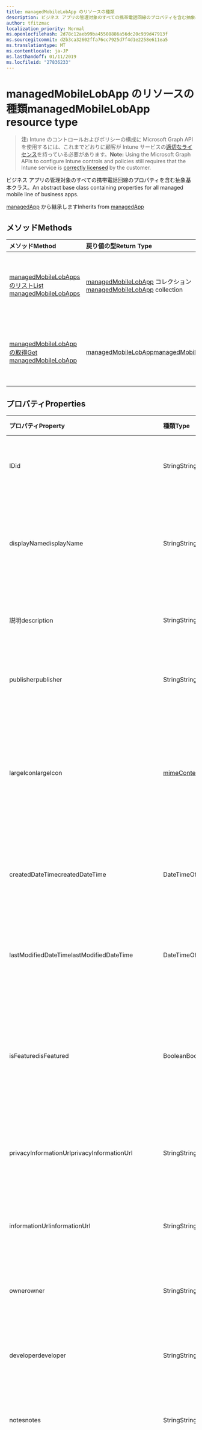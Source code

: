 ```yaml
---
title: managedMobileLobApp のリソースの種類
description: ビジネス アプリの管理対象のすべての携帯電話回線のプロパティを含む抽象基本クラス。
author: tfitzmac
localization_priority: Normal
ms.openlocfilehash: 2d78c12aeb99ba45508886a56dc20c939d47913f
ms.sourcegitcommit: d2b3ca32602ffa76cc7925d7f4d1e2258e611ea5
ms.translationtype: MT
ms.contentlocale: ja-JP
ms.lasthandoff: 01/11/2019
ms.locfileid: "27836233"
---
```

# <a name="managedmobilelobapp-resource-type"></a><span data-ttu-id="a1c7b-103">managedMobileLobApp のリソースの種類</span><span class="sxs-lookup"><span data-stu-id="a1c7b-103">managedMobileLobApp resource type</span></span>

> <span data-ttu-id="a1c7b-104">**注:** Intune のコントロールおよびポリシーの構成に Microsoft Graph API を使用するには、これまでどおりに顧客が Intune サービスの[適切なライセンス](https://go.microsoft.com/fwlink/?linkid=839381)を持っている必要があります。</span><span class="sxs-lookup"><span data-stu-id="a1c7b-104">**Note:** Using the Microsoft Graph APIs to configure Intune controls and policies still requires that the Intune service is [correctly licensed](https://go.microsoft.com/fwlink/?linkid=839381) by the customer.</span></span>

<span data-ttu-id="a1c7b-105">ビジネス アプリの管理対象のすべての携帯電話回線のプロパティを含む抽象基本クラス。</span><span class="sxs-lookup"><span data-stu-id="a1c7b-105">An abstract base class containing properties for all managed mobile line of business apps.</span></span>

<span data-ttu-id="a1c7b-106">[managedApp](../resources/intune-apps-managedapp.md) から継承します</span><span class="sxs-lookup"><span data-stu-id="a1c7b-106">Inherits from [managedApp](../resources/intune-apps-managedapp.md)</span></span>

## <a name="methods"></a><span data-ttu-id="a1c7b-107">メソッド</span><span class="sxs-lookup"><span data-stu-id="a1c7b-107">Methods</span></span>
|<span data-ttu-id="a1c7b-108">メソッド</span><span class="sxs-lookup"><span data-stu-id="a1c7b-108">Method</span></span>|<span data-ttu-id="a1c7b-109">戻り値の型</span><span class="sxs-lookup"><span data-stu-id="a1c7b-109">Return Type</span></span>|<span data-ttu-id="a1c7b-110">説明</span><span class="sxs-lookup"><span data-stu-id="a1c7b-110">Description</span></span>|
|:---|:---|:---|
|[<span data-ttu-id="a1c7b-111">managedMobileLobApps のリスト</span><span class="sxs-lookup"><span data-stu-id="a1c7b-111">List managedMobileLobApps</span></span>](../api/intune-apps-managedmobilelobapp-list.md)|<span data-ttu-id="a1c7b-112">[managedMobileLobApp](../resources/intune-apps-managedmobilelobapp.md) コレクション</span><span class="sxs-lookup"><span data-stu-id="a1c7b-112">[managedMobileLobApp](../resources/intune-apps-managedmobilelobapp.md) collection</span></span>|<span data-ttu-id="a1c7b-113">[managedMobileLobApp](../resources/intune-apps-managedmobilelobapp.md) オブジェクトのプロパティとリレーションシップをリストします。</span><span class="sxs-lookup"><span data-stu-id="a1c7b-113">List properties and relationships of the [managedMobileLobApp](../resources/intune-apps-managedmobilelobapp.md) objects.</span></span>|
|[<span data-ttu-id="a1c7b-114">managedMobileLobApp の取得</span><span class="sxs-lookup"><span data-stu-id="a1c7b-114">Get managedMobileLobApp</span></span>](../api/intune-apps-managedmobilelobapp-get.md)|[<span data-ttu-id="a1c7b-115">managedMobileLobApp</span><span class="sxs-lookup"><span data-stu-id="a1c7b-115">managedMobileLobApp</span></span>](../resources/intune-apps-managedmobilelobapp.md)|<span data-ttu-id="a1c7b-116">[managedMobileLobApp](../resources/intune-apps-managedmobilelobapp.md) オブジェクトのプロパティとリレーションシップを読み取ります。</span><span class="sxs-lookup"><span data-stu-id="a1c7b-116">Read properties and relationships of the [managedMobileLobApp](../resources/intune-apps-managedmobilelobapp.md) object.</span></span>|

## <a name="properties"></a><span data-ttu-id="a1c7b-117">プロパティ</span><span class="sxs-lookup"><span data-stu-id="a1c7b-117">Properties</span></span>
|<span data-ttu-id="a1c7b-118">プロパティ</span><span class="sxs-lookup"><span data-stu-id="a1c7b-118">Property</span></span>|<span data-ttu-id="a1c7b-119">種類</span><span class="sxs-lookup"><span data-stu-id="a1c7b-119">Type</span></span>|<span data-ttu-id="a1c7b-120">説明</span><span class="sxs-lookup"><span data-stu-id="a1c7b-120">Description</span></span>|
|:---|:---|:---|
|<span data-ttu-id="a1c7b-121">ID</span><span class="sxs-lookup"><span data-stu-id="a1c7b-121">id</span></span>|<span data-ttu-id="a1c7b-122">String</span><span class="sxs-lookup"><span data-stu-id="a1c7b-122">String</span></span>|<span data-ttu-id="a1c7b-123">エンティティのキー。</span><span class="sxs-lookup"><span data-stu-id="a1c7b-123">Key of the entity.</span></span> <span data-ttu-id="a1c7b-124">[mobileApp](../resources/intune-apps-mobileapp.md) から継承します</span><span class="sxs-lookup"><span data-stu-id="a1c7b-124">Inherited from [mobileApp](../resources/intune-apps-mobileapp.md)</span></span>|
|<span data-ttu-id="a1c7b-125">displayName</span><span class="sxs-lookup"><span data-stu-id="a1c7b-125">displayName</span></span>|<span data-ttu-id="a1c7b-126">String</span><span class="sxs-lookup"><span data-stu-id="a1c7b-126">String</span></span>|<span data-ttu-id="a1c7b-127">管理者が提供またはインポートしたアプリのタイトル。</span><span class="sxs-lookup"><span data-stu-id="a1c7b-127">The admin provided or imported title of the app.</span></span> <span data-ttu-id="a1c7b-128">[mobileApp](../resources/intune-apps-mobileapp.md) から継承します</span><span class="sxs-lookup"><span data-stu-id="a1c7b-128">Inherited from [mobileApp](../resources/intune-apps-mobileapp.md)</span></span>|
|<span data-ttu-id="a1c7b-129">説明</span><span class="sxs-lookup"><span data-stu-id="a1c7b-129">description</span></span>|<span data-ttu-id="a1c7b-130">String</span><span class="sxs-lookup"><span data-stu-id="a1c7b-130">String</span></span>|<span data-ttu-id="a1c7b-131">アプリの説明。</span><span class="sxs-lookup"><span data-stu-id="a1c7b-131">The description of the app.</span></span> <span data-ttu-id="a1c7b-132">[mobileApp](../resources/intune-apps-mobileapp.md) から継承します</span><span class="sxs-lookup"><span data-stu-id="a1c7b-132">Inherited from [mobileApp](../resources/intune-apps-mobileapp.md)</span></span>|
|<span data-ttu-id="a1c7b-133">publisher</span><span class="sxs-lookup"><span data-stu-id="a1c7b-133">publisher</span></span>|<span data-ttu-id="a1c7b-134">String</span><span class="sxs-lookup"><span data-stu-id="a1c7b-134">String</span></span>|<span data-ttu-id="a1c7b-135">アプリの発行元。</span><span class="sxs-lookup"><span data-stu-id="a1c7b-135">The publisher of the app.</span></span> <span data-ttu-id="a1c7b-136">[mobileApp](../resources/intune-apps-mobileapp.md) から継承します</span><span class="sxs-lookup"><span data-stu-id="a1c7b-136">Inherited from [mobileApp](../resources/intune-apps-mobileapp.md)</span></span>|
|<span data-ttu-id="a1c7b-137">largeIcon</span><span class="sxs-lookup"><span data-stu-id="a1c7b-137">largeIcon</span></span>|[<span data-ttu-id="a1c7b-138">mimeContent</span><span class="sxs-lookup"><span data-stu-id="a1c7b-138">mimeContent</span></span>](../resources/intune-shared-mimecontent.md)|<span data-ttu-id="a1c7b-139">アプリの詳細に表示され、アイコンのアップロードに使用される大きなアイコン。</span><span class="sxs-lookup"><span data-stu-id="a1c7b-139">The large icon, to be displayed in the app details and used for upload of the icon.</span></span> <span data-ttu-id="a1c7b-140">[mobileApp](../resources/intune-apps-mobileapp.md) から継承します</span><span class="sxs-lookup"><span data-stu-id="a1c7b-140">Inherited from [mobileApp](../resources/intune-apps-mobileapp.md)</span></span>|
|<span data-ttu-id="a1c7b-141">createdDateTime</span><span class="sxs-lookup"><span data-stu-id="a1c7b-141">createdDateTime</span></span>|<span data-ttu-id="a1c7b-142">DateTimeOffset</span><span class="sxs-lookup"><span data-stu-id="a1c7b-142">DateTimeOffset</span></span>|<span data-ttu-id="a1c7b-143">アプリが作成された日時。</span><span class="sxs-lookup"><span data-stu-id="a1c7b-143">The date and time the app was created.</span></span> <span data-ttu-id="a1c7b-144">[mobileApp](../resources/intune-apps-mobileapp.md) から継承します</span><span class="sxs-lookup"><span data-stu-id="a1c7b-144">Inherited from [mobileApp](../resources/intune-apps-mobileapp.md)</span></span>|
|<span data-ttu-id="a1c7b-145">lastModifiedDateTime</span><span class="sxs-lookup"><span data-stu-id="a1c7b-145">lastModifiedDateTime</span></span>|<span data-ttu-id="a1c7b-146">DateTimeOffset</span><span class="sxs-lookup"><span data-stu-id="a1c7b-146">DateTimeOffset</span></span>|<span data-ttu-id="a1c7b-147">アプリが最後に変更された日時。</span><span class="sxs-lookup"><span data-stu-id="a1c7b-147">The date and time the app was last modified.</span></span> <span data-ttu-id="a1c7b-148">[mobileApp](../resources/intune-apps-mobileapp.md) から継承します</span><span class="sxs-lookup"><span data-stu-id="a1c7b-148">Inherited from [mobileApp](../resources/intune-apps-mobileapp.md)</span></span>|
|<span data-ttu-id="a1c7b-149">isFeatured</span><span class="sxs-lookup"><span data-stu-id="a1c7b-149">isFeatured</span></span>|<span data-ttu-id="a1c7b-150">Boolean</span><span class="sxs-lookup"><span data-stu-id="a1c7b-150">Boolean</span></span>|<span data-ttu-id="a1c7b-151">アプリが管理者のおすすめとしてマークされたかどうかを示す値。[mobileApp](../resources/intune-apps-mobileapp.md) から継承します</span><span class="sxs-lookup"><span data-stu-id="a1c7b-151">The value indicating whether the app is marked as featured by the admin. Inherited from [mobileApp](../resources/intune-apps-mobileapp.md)</span></span>|
|<span data-ttu-id="a1c7b-152">privacyInformationUrl</span><span class="sxs-lookup"><span data-stu-id="a1c7b-152">privacyInformationUrl</span></span>|<span data-ttu-id="a1c7b-153">String</span><span class="sxs-lookup"><span data-stu-id="a1c7b-153">String</span></span>|<span data-ttu-id="a1c7b-154">プライバシーに関する声明の URL。</span><span class="sxs-lookup"><span data-stu-id="a1c7b-154">The privacy statement Url.</span></span> <span data-ttu-id="a1c7b-155">[mobileApp](../resources/intune-apps-mobileapp.md) から継承します</span><span class="sxs-lookup"><span data-stu-id="a1c7b-155">Inherited from [mobileApp](../resources/intune-apps-mobileapp.md)</span></span>|
|<span data-ttu-id="a1c7b-156">informationUrl</span><span class="sxs-lookup"><span data-stu-id="a1c7b-156">informationUrl</span></span>|<span data-ttu-id="a1c7b-157">String</span><span class="sxs-lookup"><span data-stu-id="a1c7b-157">String</span></span>|<span data-ttu-id="a1c7b-158">詳細情報の URL。</span><span class="sxs-lookup"><span data-stu-id="a1c7b-158">The more information Url.</span></span> <span data-ttu-id="a1c7b-159">[mobileApp](../resources/intune-apps-mobileapp.md) から継承します</span><span class="sxs-lookup"><span data-stu-id="a1c7b-159">Inherited from [mobileApp](../resources/intune-apps-mobileapp.md)</span></span>|
|<span data-ttu-id="a1c7b-160">owner</span><span class="sxs-lookup"><span data-stu-id="a1c7b-160">owner</span></span>|<span data-ttu-id="a1c7b-161">String</span><span class="sxs-lookup"><span data-stu-id="a1c7b-161">String</span></span>|<span data-ttu-id="a1c7b-162">アプリの所有者。</span><span class="sxs-lookup"><span data-stu-id="a1c7b-162">The owner of the app.</span></span> <span data-ttu-id="a1c7b-163">[mobileApp](../resources/intune-apps-mobileapp.md) から継承します</span><span class="sxs-lookup"><span data-stu-id="a1c7b-163">Inherited from [mobileApp](../resources/intune-apps-mobileapp.md)</span></span>|
|<span data-ttu-id="a1c7b-164">developer</span><span class="sxs-lookup"><span data-stu-id="a1c7b-164">developer</span></span>|<span data-ttu-id="a1c7b-165">String</span><span class="sxs-lookup"><span data-stu-id="a1c7b-165">String</span></span>|<span data-ttu-id="a1c7b-166">アプリの開発者。</span><span class="sxs-lookup"><span data-stu-id="a1c7b-166">The developer of the app.</span></span> <span data-ttu-id="a1c7b-167">[mobileApp](../resources/intune-apps-mobileapp.md) から継承します</span><span class="sxs-lookup"><span data-stu-id="a1c7b-167">Inherited from [mobileApp](../resources/intune-apps-mobileapp.md)</span></span>|
|<span data-ttu-id="a1c7b-168">notes</span><span class="sxs-lookup"><span data-stu-id="a1c7b-168">notes</span></span>|<span data-ttu-id="a1c7b-169">String</span><span class="sxs-lookup"><span data-stu-id="a1c7b-169">String</span></span>|<span data-ttu-id="a1c7b-170">アプリ用のメモ。</span><span class="sxs-lookup"><span data-stu-id="a1c7b-170">Notes for the app.</span></span> <span data-ttu-id="a1c7b-171">[mobileApp](../resources/intune-apps-mobileapp.md) から継承します</span><span class="sxs-lookup"><span data-stu-id="a1c7b-171">Inherited from [mobileApp](../resources/intune-apps-mobileapp.md)</span></span>|
|<span data-ttu-id="a1c7b-172">publishingState</span><span class="sxs-lookup"><span data-stu-id="a1c7b-172">publishingState</span></span>|[<span data-ttu-id="a1c7b-173">mobileAppPublishingState</span><span class="sxs-lookup"><span data-stu-id="a1c7b-173">mobileAppPublishingState</span></span>](../resources/intune-apps-mobileapppublishingstate.md)|<span data-ttu-id="a1c7b-174">アプリの発行の状態。</span><span class="sxs-lookup"><span data-stu-id="a1c7b-174">The publishing state for the app.</span></span> <span data-ttu-id="a1c7b-175">アプリが発行されていない限り、アプリを割り当てることができません。</span><span class="sxs-lookup"><span data-stu-id="a1c7b-175">The app cannot be assigned unless the app is published.</span></span> <span data-ttu-id="a1c7b-176">[MobileApp](../resources/intune-apps-mobileapp.md)から継承されます。</span><span class="sxs-lookup"><span data-stu-id="a1c7b-176">Inherited from [mobileApp](../resources/intune-apps-mobileapp.md).</span></span> <span data-ttu-id="a1c7b-177">可能な値は、`notPublished`、`processing`、`published` です。</span><span class="sxs-lookup"><span data-stu-id="a1c7b-177">Possible values are: `notPublished`, `processing`, `published`.</span></span>|
|<span data-ttu-id="a1c7b-178">appAvailability</span><span class="sxs-lookup"><span data-stu-id="a1c7b-178">appAvailability</span></span>|[<span data-ttu-id="a1c7b-179">managedAppAvailability</span><span class="sxs-lookup"><span data-stu-id="a1c7b-179">managedAppAvailability</span></span>](../resources/intune-apps-managedappavailability.md)|<span data-ttu-id="a1c7b-180">アプリケーションの可用性。</span><span class="sxs-lookup"><span data-stu-id="a1c7b-180">The Application's availability.</span></span> <span data-ttu-id="a1c7b-181">[ManagedApp](../resources/intune-apps-managedapp.md)から継承されます。</span><span class="sxs-lookup"><span data-stu-id="a1c7b-181">Inherited from [managedApp](../resources/intune-apps-managedapp.md).</span></span> <span data-ttu-id="a1c7b-182">可能な値は、`global`、`lineOfBusiness` です。</span><span class="sxs-lookup"><span data-stu-id="a1c7b-182">Possible values are: `global`, `lineOfBusiness`.</span></span>|
|<span data-ttu-id="a1c7b-183">version</span><span class="sxs-lookup"><span data-stu-id="a1c7b-183">version</span></span>|<span data-ttu-id="a1c7b-184">String</span><span class="sxs-lookup"><span data-stu-id="a1c7b-184">String</span></span>|<span data-ttu-id="a1c7b-185">アプリケーションのバージョン。</span><span class="sxs-lookup"><span data-stu-id="a1c7b-185">The Application's version.</span></span> <span data-ttu-id="a1c7b-186">[managedApp](../resources/intune-apps-managedapp.md) から継承します</span><span class="sxs-lookup"><span data-stu-id="a1c7b-186">Inherited from [managedApp](../resources/intune-apps-managedapp.md)</span></span>|
|<span data-ttu-id="a1c7b-187">committedContentVersion</span><span class="sxs-lookup"><span data-stu-id="a1c7b-187">committedContentVersion</span></span>|<span data-ttu-id="a1c7b-188">String</span><span class="sxs-lookup"><span data-stu-id="a1c7b-188">String</span></span>|<span data-ttu-id="a1c7b-189">内部にコミットされたコンテンツのバージョン。</span><span class="sxs-lookup"><span data-stu-id="a1c7b-189">The internal committed content version.</span></span>|
|<span data-ttu-id="a1c7b-190">fileName</span><span class="sxs-lookup"><span data-stu-id="a1c7b-190">fileName</span></span>|<span data-ttu-id="a1c7b-191">String</span><span class="sxs-lookup"><span data-stu-id="a1c7b-191">String</span></span>|<span data-ttu-id="a1c7b-192">メインの Lob アプリケーションのファイル名。</span><span class="sxs-lookup"><span data-stu-id="a1c7b-192">The name of the main Lob application file.</span></span>|
|<span data-ttu-id="a1c7b-193">size</span><span class="sxs-lookup"><span data-stu-id="a1c7b-193">size</span></span>|<span data-ttu-id="a1c7b-194">Int64</span><span class="sxs-lookup"><span data-stu-id="a1c7b-194">Int64</span></span>|<span data-ttu-id="a1c7b-195">アップロードされたすべてのファイルを含む合計サイズ。</span><span class="sxs-lookup"><span data-stu-id="a1c7b-195">The total size, including all uploaded files.</span></span>|

## <a name="relationships"></a><span data-ttu-id="a1c7b-196">リレーションシップ</span><span class="sxs-lookup"><span data-stu-id="a1c7b-196">Relationships</span></span>
|<span data-ttu-id="a1c7b-197">リレーションシップ</span><span class="sxs-lookup"><span data-stu-id="a1c7b-197">Relationship</span></span>|<span data-ttu-id="a1c7b-198">型</span><span class="sxs-lookup"><span data-stu-id="a1c7b-198">Type</span></span>|<span data-ttu-id="a1c7b-199">説明</span><span class="sxs-lookup"><span data-stu-id="a1c7b-199">Description</span></span>|
|:---|:---|:---|
|<span data-ttu-id="a1c7b-200">categories</span><span class="sxs-lookup"><span data-stu-id="a1c7b-200">categories</span></span>|<span data-ttu-id="a1c7b-201">[mobileAppCategory](../resources/intune-apps-mobileappcategory.md) コレクション</span><span class="sxs-lookup"><span data-stu-id="a1c7b-201">[mobileAppCategory](../resources/intune-apps-mobileappcategory.md) collection</span></span>|<span data-ttu-id="a1c7b-202">このアプリのカテゴリのリスト。</span><span class="sxs-lookup"><span data-stu-id="a1c7b-202">The list of categories for this app.</span></span> <span data-ttu-id="a1c7b-203">[mobileApp](../resources/intune-apps-mobileapp.md) から継承します</span><span class="sxs-lookup"><span data-stu-id="a1c7b-203">Inherited from [mobileApp](../resources/intune-apps-mobileapp.md)</span></span>|
|<span data-ttu-id="a1c7b-204">assignments</span><span class="sxs-lookup"><span data-stu-id="a1c7b-204">assignments</span></span>|<span data-ttu-id="a1c7b-205">[mobileAppAssignment](../resources/intune-apps-mobileappassignment.md) コレクション</span><span class="sxs-lookup"><span data-stu-id="a1c7b-205">[mobileAppAssignment](../resources/intune-apps-mobileappassignment.md) collection</span></span>|<span data-ttu-id="a1c7b-206">このモバイル アプリのグループ割り当てのリスト。</span><span class="sxs-lookup"><span data-stu-id="a1c7b-206">The list of group assignments for this mobile app.</span></span> <span data-ttu-id="a1c7b-207">[mobileApp](../resources/intune-apps-mobileapp.md) から継承します</span><span class="sxs-lookup"><span data-stu-id="a1c7b-207">Inherited from [mobileApp](../resources/intune-apps-mobileapp.md)</span></span>|
|<span data-ttu-id="a1c7b-208">contentVersions</span><span class="sxs-lookup"><span data-stu-id="a1c7b-208">contentVersions</span></span>|<span data-ttu-id="a1c7b-209">[mobileAppContent](../resources/intune-apps-mobileappcontent.md) コレクション</span><span class="sxs-lookup"><span data-stu-id="a1c7b-209">[mobileAppContent](../resources/intune-apps-mobileappcontent.md) collection</span></span>|<span data-ttu-id="a1c7b-210">このアプリのコンテンツのバージョンのリスト。</span><span class="sxs-lookup"><span data-stu-id="a1c7b-210">The list of content versions for this app.</span></span>|

## <a name="json-representation"></a><span data-ttu-id="a1c7b-211">JSON 表記</span><span class="sxs-lookup"><span data-stu-id="a1c7b-211">JSON Representation</span></span>
<span data-ttu-id="a1c7b-212">以下は、リソースの JSON 表記です。</span><span class="sxs-lookup"><span data-stu-id="a1c7b-212">Here is a JSON representation of the resource.</span></span>
<!-- {
  "blockType": "resource",
  "keyProperty": "id",
  "@odata.type": "microsoft.graph.managedMobileLobApp"
}
-->
``` json
{
  "@odata.type": "#microsoft.graph.managedMobileLobApp",
  "id": "String (identifier)",
  "displayName": "String",
  "description": "String",
  "publisher": "String",
  "largeIcon": {
    "@odata.type": "microsoft.graph.mimeContent",
    "type": "String",
    "value": "binary"
  },
  "createdDateTime": "String (timestamp)",
  "lastModifiedDateTime": "String (timestamp)",
  "isFeatured": true,
  "privacyInformationUrl": "String",
  "informationUrl": "String",
  "owner": "String",
  "developer": "String",
  "notes": "String",
  "publishingState": "String",
  "appAvailability": "String",
  "version": "String",
  "committedContentVersion": "String",
  "fileName": "String",
  "size": 1024
}
```



